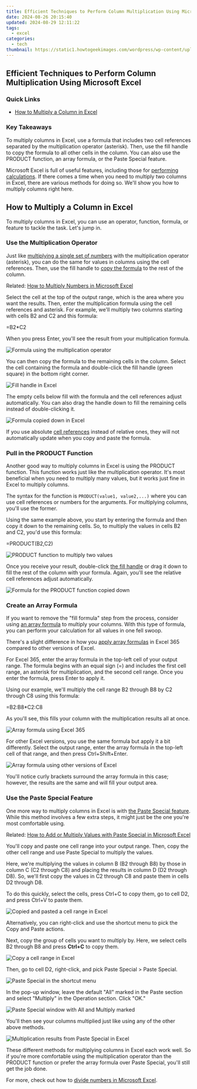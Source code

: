 ```yaml
---
title: Efficient Techniques to Perform Column Multiplication Using Microsoft Excel
date: 2024-08-26 20:15:40
updated: 2024-08-29 12:11:22
tags:
  - excel
categories:
  - tech
thumbnail: https://static1.howtogeekimages.com/wordpress/wp-content/uploads/2021/09/microsoft_excel_hero_1200x675.jpg
---
```


## Efficient Techniques to Perform Column Multiplication Using Microsoft Excel

### Quick Links

* [How to Multiply a Column in Excel](https://pokemon-go-android.techidaily.com/in-2024-additional-tips-about-sinnoh-stone-for-honor-magic-5-drfone-by-drfone-virtual-android/)

### Key Takeaways

 To multiply columns in Excel, use a formula that includes two cell references separated by the multiplication operator (asterisk). Then, use the fill handle to copy the formula to all other cells in the column. You can also use the PRODUCT function, an array formula, or the Paste Special feature.

 Microsoft Excel is full of useful features, including those for [performing calculations](https://win-able.techidaily.com/fixing-overwatch-startup-issues-how-to-get-rid-of-the-persistent-black-screen/). If there comes a time when you need to multiply two columns in Excel, there are various methods for doing so. We'll show you how to multiply columns right here.

##  How to Multiply a Column in Excel

 To multiply columns in Excel, you can use an operator, function, formula, or feature to tackle the task. Let's jump in.

###  Use the Multiplication Operator

 Just like [multiplying a single set of numbers](https://visual-screen-recording.techidaily.com/updated-in-2024-swiftcapture-solutions-w-audio-walkthrough-support/) with the multiplication operator (asterisk), you can do the same for values in columns using the cell references. Then, use the fill handle to [copy the formula](https://extra-tips.techidaily.com/in-2024-converting-personal-memories-from-stillness-to-motion/) to the rest of the column.

Related: [How to Multiply Numbers in Microsoft Excel](https://visual-screen-recording.techidaily.com/updated-in-2024-swiftcapture-solutions-w-audio-walkthrough-support/) 

 Select the cell at the top of the output range, which is the area where you want the results. Then, enter the multiplication formula using the cell references and asterisk. For example, we'll multiply two columns starting with cells B2 and C2 and this formula:

=B2*C2

 When you press Enter, you'll see the result from your multiplication formula.

![Formula using the multiplication operator](https://static1.howtogeekimages.com/wordpress/wp-content/uploads/2022/11/MultiplicationOperator-ExcelMultiplyColumns.png) 

 You can then copy the formula to the remaining cells in the column. Select the cell containing the formula and double-click the fill handle (green square) in the bottom right corner.

![Fill handle in Excel](https://static1.howtogeekimages.com/wordpress/wp-content/uploads/2022/11/MultiplicationFillHandle-ExcelMultiplyColumns.png) 

 The empty cells below fill with the formula and the cell references adjust automatically. You can also drag the handle down to fill the remaining cells instead of double-clicking it.

![Formula copied down in Excel](https://static1.howtogeekimages.com/wordpress/wp-content/uploads/2022/11/MultiplicationFilled-ExcelMultiplyColumns.png) 

 If you use absolute [cell references](https://extra-information.techidaily.com/in-2024-chic-coverage-for-your-portable-screen/) instead of relative ones, they will not automatically update when you copy and paste the formula.

###  Pull in the PRODUCT Function

 Another good way to multiply columns in Excel is using the PRODUCT function. This function works just like the multiplication operator. It's most beneficial when you need to multiply many values, but it works just fine in Excel to multiply columns.

 The syntax for the function is `PRODUCT(value1, value2,...)` where you can use cell references or numbers for the arguments. For multiplying columns, you'll use the former.

 Using the same example above, you start by entering the formula and then copy it down to the remaining cells. So, to multiply the values in cells B2 and C2, you'd use this formula:

=PRODUCT(B2,C2)

![PRODUCT function to multiply two values](https://static1.howtogeekimages.com/wordpress/wp-content/uploads/2022/11/PRODUCTFunction-ExcelMultiplyColumns.png) 

 Once you receive your result, double-click [the fill handle](https://visual-screen-recording.techidaily.com/new-in-2024-top-5-best-hdmi-21-gaming-monitors-ps5-compatible/) or drag it down to fill the rest of the column with your formula. Again, you'll see the relative cell references adjust automatically.

![Formula for the PRODUCT function copied down](https://static1.howtogeekimages.com/wordpress/wp-content/uploads/2022/11/PRODUCTFilled-ExcelMultiplyColumns.png) 

###  Create an Array Formula

 If you want to remove the "fill formula" step from the process, consider using [an array formula](https://instagram-videos.techidaily.com/in-2024-insta-marketing-mastery-crafting-viral-video-campaigns-on-social-media/) to multiply your columns. With this type of formula, you can perform your calculation for all values in one fell swoop.

 There's a slight difference in how you [apply array formulas](https://support.microsoft.com/en-us/office/create-an-array-formula-e43e12e0-afc6-4a12-bc7f-48361075954d) in Excel 365 compared to other versions of Excel.

 For Excel 365, enter the array formula in the top-left cell of your output range. The formula begins with an equal sign (=) and includes the first cell range, an asterisk for multiplication, and the second cell range. Once you enter the formula, press Enter to apply it.

 Using our example, we'll multiply the cell range B2 through B8 by C2 through C8 using this formula:

=B2:B8*C2:C8

 As you'll see, this fills your column with the multiplication results all at once.

![Array formula using Excel 365](https://static1.howtogeekimages.com/wordpress/wp-content/uploads/2022/11/ArrayFormula365-ExcelMultiplyColumns.png) 

 For other Excel versions, you use the same formula but apply it a bit differently. Select the output range, enter the array formula in the top-left cell of that range, and then press Ctrl+Shift+Enter.

![Array formula using other versions of Excel](https://static1.howtogeekimages.com/wordpress/wp-content/uploads/2022/11/ArrayFormulaOtherExcel-ExcelMultiplyColumns.png) 

 You'll notice curly brackets surround the array formula in this case; however, the results are the same and will fill your output area.

###  Use the Paste Special Feature

 One more way to multiply columns in Excel is with [the Paste Special feature](https://extra-support.techidaily.com/2024-approved-step-by-step-perfectly-sharing-your-photography-on-youtube/). While this method involves a few extra steps, it might just be the one you're most comfortable using.

Related: [How to Add or Multiply Values with Paste Special in Microsoft Excel](https://extra-support.techidaily.com/2024-approved-step-by-step-perfectly-sharing-your-photography-on-youtube/) 

 You'll copy and paste one cell range into your output range. Then, copy the other cell range and use Paste Special to multiply the values.

 Here, we're multiplying the values in column B (B2 through B8) by those in column C (C2 through C8) and placing the results in column D (D2 through D8). So, we'll first copy the values in C2 through C8 and paste them in cells D2 through D8.

 To do this quickly, select the cells, press Ctrl+C to copy them, go to cell D2, and press Ctrl+V to paste them.

![Copied and pasted a cell range in Excel](https://static1.howtogeekimages.com/wordpress/wp-content/uploads/2022/11/CopyPaste-ExcelMultiplyColumns.png) 

 Alternatively, you can right-click and use the shortcut menu to pick the Copy and Paste actions.

 Next, copy the group of cells you want to multiply by. Here, we select cells B2 through B8 and press **Ctrl+C** to copy them.

![Copy a cell range in Excel](https://static1.howtogeekimages.com/wordpress/wp-content/uploads/2022/11/Copy-ExcelMultiplyColumns.png) 

 Then, go to cell D2, right-click, and pick Paste Special > Paste Special.

![Paste Special in the shortcut menu](https://static1.howtogeekimages.com/wordpress/wp-content/uploads/2022/11/PasteSpecial-ExcelMultiplyColumns.png) 

 In the pop-up window, leave the default "All" marked in the Paste section and select "Multiply" in the Operation section. Click "OK."

![Paste Special window with All and Multiply marked](https://static1.howtogeekimages.com/wordpress/wp-content/uploads/2022/11/PasteSpecialMultiply-ExcelMultiplyColumns.png) 

 You'll then see your columns multiplied just like using any of the other above methods.

![Multiplication results from Paste Special in Excel](https://static1.howtogeekimages.com/wordpress/wp-content/uploads/2022/11/PasteSpecialresults-ExcelMultiplyColumns.png) 

 These different methods for multiplying columns in Excel each work well. So if you're more comfortable using the multiplication operator than the PRODUCT function or prefer the array formula over Paste Special, you'll still get the job done.

 For more, check out how to [divide numbers in Microsoft Excel](https://facebook-video-share.techidaily.com/new-in-2024-breaking-through-youtubes-walls-using-advanced-creator-studio-skills/).

<ins class="adsbygoogle"
     style="display:block"
     data-ad-format="autorelaxed"
     data-ad-client="ca-pub-7571918770474297"
     data-ad-slot="1223367746"></ins>



<ins class="adsbygoogle"
     style="display:block"
     data-ad-client="ca-pub-7571918770474297"
     data-ad-slot="8358498916"
     data-ad-format="auto"
     data-full-width-responsive="true"></ins>

